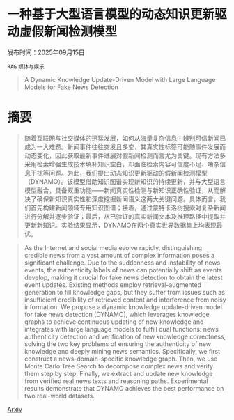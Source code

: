 # 一种基于大型语言模型的动态知识更新驱动虚假新闻检测模型

发布时间：2025年09月15日

`RAG` `媒体与娱乐`

> A Dynamic Knowledge Update-Driven Model with Large Language Models for Fake News Detection

# 摘要

> 随着互联网与社交媒体的迅猛发展，如何从海量复杂信息中辨别可信新闻已成为一大难题。新闻事件往往突发且多变，其真实性标签可能随事件发展而动态变化，因此获取最新事件进展对假新闻检测而言尤为关键。现有方法多采用检索增强生成技术填补知识空白，却面临检索内容可信度不足、嘈杂信息干扰等问题。为此，我们提出动态知识更新驱动的假新闻检测模型（DYNAMO）。该模型借助知识图谱实现新知识的持续更新，并与大型语言模型融合，具备双重功能——新闻真实性检测与新知识正确性验证，从而解决了确保新知识真实性和深度挖掘新闻语义这两大关键问题。具体而言，我们首先构建新闻领域专用知识图谱；接着，通过蒙特卡洛树搜索对复杂新闻进行分解并逐步验证；最后，从已验证的真实新闻文本及推理路径中提取并更新新知识。实验结果显示，DYNAMO在两个真实世界数据集上均表现最优。

> As the Internet and social media evolve rapidly, distinguishing credible news from a vast amount of complex information poses a significant challenge. Due to the suddenness and instability of news events, the authenticity labels of news can potentially shift as events develop, making it crucial for fake news detection to obtain the latest event updates. Existing methods employ retrieval-augmented generation to fill knowledge gaps, but they suffer from issues such as insufficient credibility of retrieved content and interference from noisy information. We propose a dynamic knowledge update-driven model for fake news detection (DYNAMO), which leverages knowledge graphs to achieve continuous updating of new knowledge and integrates with large language models to fulfill dual functions: news authenticity detection and verification of new knowledge correctness, solving the two key problems of ensuring the authenticity of new knowledge and deeply mining news semantics. Specifically, we first construct a news-domain-specific knowledge graph. Then, we use Monte Carlo Tree Search to decompose complex news and verify them step by step. Finally, we extract and update new knowledge from verified real news texts and reasoning paths. Experimental results demonstrate that DYNAMO achieves the best performance on two real-world datasets.

[Arxiv](https://arxiv.org/abs/2509.11687)